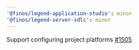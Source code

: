 ```yaml
---
'@finos/legend-application-studio': minor
'@finos/legend-server-sdlc': minor
---
```


Support configuring project platforms [#1505](https://github.com/finos/legend-studio/issues/1505)
